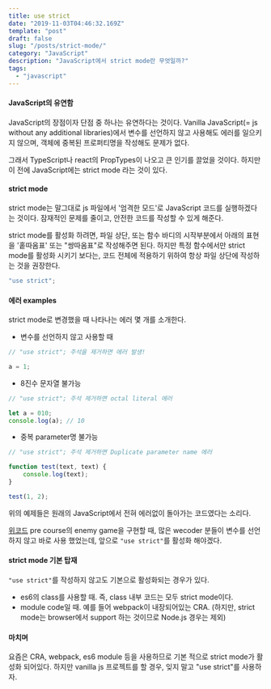 ```yaml
---
title: use strict
date: "2019-11-03T04:46:32.169Z"
template: "post"
draft: false
slug: "/posts/strict-mode/"
category: "JavaScript"
description: "JavaScript에서 strict mode란 무엇일까?"
tags:
  - "javascript"
---
```


#### JavaScript의 유연함
JavaScript의 장점이자 단점 중 하나는 유연하다는 것이다.
Vanilla JavaScript(= js without any additional libraries)에서 변수를 선언하지 않고 사용해도 에러를 일으키지 않으며, 객체에 중복된 프로퍼티명을 작성해도 문제가 없다.

그래서 TypeScript나 react의 PropTypes이 나오고 큰 인기를 끌었을 것이다. 하지만 이 전에
JavaScript에는 strict mode 라는 것이 있다.

#### strict mode
strict mode는 말그대로 js 파일에서 '엄격한 모드'로 JavaScript 코드를 실행하겠다는 것이다.
잠재적인 문제를 줄이고, 안전한 코드를 작성할 수 있게 해준다.

strict mode를 활성화 하려면, 파일 상단, 또는 함수 바디의 시작부분에서 아래의 표현을 '홑따옴표' 또는 "쌍따옴표"로 작성해주면 된다.
하지만 특정 함수에서만 strict mode를 활성화 시키기 보다는, 코드 전체에 적용하기 위하여 항상 파일 상단에 작성하는 것을 권장한다.

```js
"use strict";
```

#### 에러 examples
strict mode로 변경했을 때 나타나는 에러 몇 개를 소개한다.
- 변수를 선언하지 않고 사용할 때

```js
// "use strict"; 주석을 제거하면 에러 발생!

a = 1;
```

- 8진수 문자열 불가능

```js
// "use strict"; 주석 제거하면 octal literal 에러

let a = 010;
console.log(a); // 10
```

- 중복 parameter명 불가능

```js
// "use strict"; 주석 제거하면 Duplicate parameter name 에러

function test(text, text) {
    console.log(text);
}

test(1, 2);
```
위의 예제들은 원래의 JavaScript에서 전혀 에러없이 돌아가는 코드였다는 소리다.

[위코드](https://wecode.co.kr) pre course의 enemy game을 구현할 때,
많은 wecoder 분들이 변수를 선언하지 않고 바로 사용 했었는데,
앞으로 `"use strict"`를 활성화 해야겠다.

#### strict mode 기본 탑재
`"use strict"`를 작성하지 않고도 기본으로 활성화되는 경우가 있다.

- es6의 class를 사용할 때. 즉, class 내부 코드는 모두 strict mode이다.
- module code일 때. 예를 들어 webpack이 내장되어있는 CRA. (하지만, strict mode는 browser에서 support 하는 것이므로 Node.js 경우는 제외)

#### 마치며
요즘은 CRA, webpack, es6 module 등을 사용하므로 기본 적으로 strict mode가 활성화 되어있다.
하지만 vanilla js 프로젝트를 할 경우, 잊지 말고 "use strict"를 사용하자.
